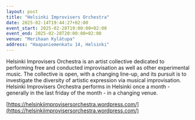 ```yaml
---
layout: post
title: "Helsinki Improvisers Orchestra"
date: 2025-02-14T19:44:27+02:00
event_start: 2025-02-28T19:00:00+02:00
event_end: 2025-02-28T20:00:00+02:00
venue: "Merihaan Kylätupa"
address: "Haapaniemenkatu 14, Helsinki"
---
```


Helsinki Improvisers Orchestra is an artist collective dedicated to performing free and conducted improvisation as well as other experimental music. The collective is open, with a changing line-up, and its pursuit is to investigate the diversity of artistic expression via musical improvisation. Helsinki Improvisers Orchestra performs in Helsinki once a month - generally in the last friday of the month - in a changing venue.  
  
[https://helsinkiimprovisersorchestra.wordpress.com/](https://helsinkiimprovisersorchestra.wordpress.com/)
